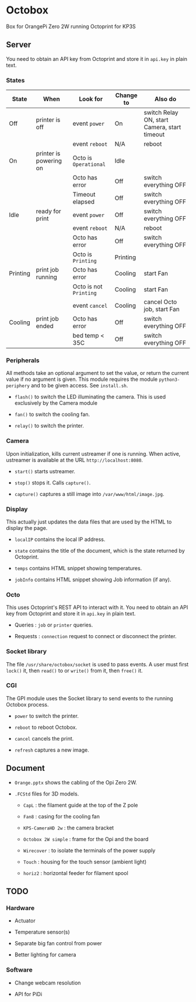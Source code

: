 # Octobox

Box for OrangePi Zero 2W running Octoprint for KP3S

## Server

You need to obtain an API key from Octoprint and store it in `api.key` in plain text.

### States

| State    | When                   | Look for               | Change to | Also do                                      |
|----------|------------------------|------------------------|-----------|----------------------------------------------|
| Off      | printer is off         | event `power`          | On        | switch Relay ON, start Camera, start timeout |
|          |                        | event `reboot`         | N/A       | reboot                                       |
| On       | printer is powering on | Octo is `Operational`  | Idle      |                                              |
|          |                        | Octo has error         | Off       | switch everything OFF                        |
|          |                        | Timeout elapsed        | Off       | switch everything OFF                        |
| Idle     | ready for print        | event `power`          | Off       | switch everything OFF                        |
|          |                        | event `reboot`         | N/A       | reboot                                       |
|          |                        | Octo has error         | Off       | switch everything OFF                        |
|          |                        | Octo is `Printing`     | Printing  |                                              |
| Printing | print job running      | Octo has error         | Cooling   | start Fan                                    |
|          |                        | Octo is not `Printing` | Cooling   | start Fan                                    |
|          |                        | event `cancel`         | Cooling   | cancel Octo job, start Fan                   |
| Cooling  | print job ended        | Octo has error         | Off       | switch everything OFF                        |
|          |                        | bed temp < 35C         | Off       | switch everything OFF                        |

### Peripherals

All methods take an optional argument to set the value,
or return the current value if no argument is given.
This module requires the module `python3-periphery`
and to be given access. See `install.sh`.

- `flash()` to switch the LED illuminating the camera.
This is used exclusively by the Camera module

- `fan()` to switch the cooling fan.

- `relay()` to switch the printer.

### Camera

Upon initialization, kills current ustreamer if one is running.
When active, ustreamer is available at the URL
`http://localhost:8080`.

- `start()` starts ustreamer.

- `stop()` stops it. Calls `capture()`.

- `capture()` captures a still image into `/var/www/html/image.jpg`.

### Display

This actually just updates the data files that are used by the HTML to display the page.

- `localIP` contains the local IP address.

- `state` contains the title of the document, which is the state returned by Octoprint.

- `temps` contains HTML snippet showing temperatures.

- `jobInfo` contains HTML snippet showing Job information (if any).

### Octo

This uses Octoprint's REST API to interact with it.
You need to obtain an API key from Octoprint and store it in `api.key` in plain text.

- Queries : `job` or `printer` queries.

- Requests : `connection` request to connect or disconnect the printer.

### Socket library

The file `/usr/share/octobox/socket` is used to pass events.
A user must first `lock()` it, then `read()` to or `write()` from it, 
then `free()` it.

### CGI

The GPI module uses the Socket library to send events to the running Octobox process.

- `power` to switch the printer.

- `reboot` to reboot Octobox.

- `cancel` cancels the print.

- `refresh` captures a new image.

## Document

- `Orange.pptx` shows the cabling of the Opi Zero 2W.

- `.FCStd` files for 3D models.

    - `CapL` : the filament guide at the top of the Z pole
    
    - `Fan8` : casing for the cooling fan
    
    - `KPS-CameraHD 2w` : the camera bracket
    
    - `Octobox 2W simple` : frame for the Opi and the board
    
    - `Wirecover` : to isolate the terminals of the power supply
    
    - `Touch` : housing for the touch sensor (ambient light)

    - `horiz2` : horizontal feeder for filament spool

## TODO

### Hardware

- Actuator

- Temperature sensor(s)

- Separate big fan control from power

- Better lighting for camera

### Software

- Change webcam resolution

- API for PiDi
